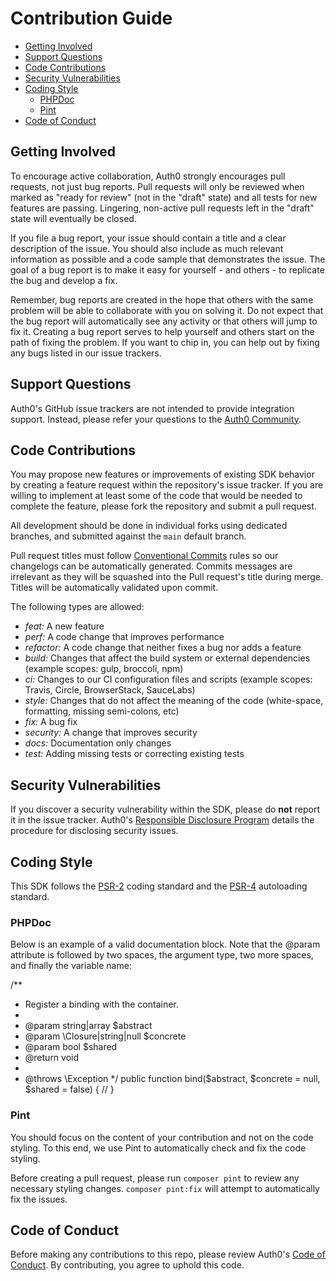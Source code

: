 # Contribution Guide

- [Getting Involved](#getting-involved)
- [Support Questions](#support-questions)
- [Code Contributions](#code-contributions)
- [Security Vulnerabilities](#security-vulnerabilities)
- [Coding Style](#coding-style)
  - [PHPDoc](#phpdoc)
  - [Pint](#pint)
- [Code of Conduct](#code-of-conduct)

## Getting Involved

To encourage active collaboration, Auth0 strongly encourages pull requests, not just bug reports. Pull requests will only be reviewed when marked as "ready for review" (not in the "draft" state) and all tests for new features are passing. Lingering, non-active pull requests left in the "draft" state will eventually be closed.

If you file a bug report, your issue should contain a title and a clear description of the issue. You should also include as much relevant information as possible and a code sample that demonstrates the issue. The goal of a bug report is to make it easy for yourself - and others - to replicate the bug and develop a fix.

Remember, bug reports are created in the hope that others with the same problem will be able to collaborate with you on solving it. Do not expect that the bug report will automatically see any activity or that others will jump to fix it. Creating a bug report serves to help yourself and others start on the path of fixing the problem. If you want to chip in, you can help out by fixing any bugs listed in our issue trackers.

## Support Questions

Auth0's GitHub issue trackers are not intended to provide integration support. Instead, please refer your questions to the [Auth0 Community](https://community.auth0.com).

## Code Contributions

You may propose new features or improvements of existing SDK behavior by creating a feature request within the repository's issue tracker. If you are willing to implement at least some of the code that would be needed to complete the feature, please fork the repository and submit a pull request.

All development should be done in individual forks using dedicated branches, and submitted against the `main` default branch.

Pull request titles must follow [Conventional Commits](https://www.conventionalcommits.org/en/v1.0.0/) rules so our changelogs can be automatically generated. Commits messages are irrelevant as they will be squashed into the Pull request's title during merge. Titles will be automatically validated upon commit.

The following types are allowed:

- _feat:_ A new feature
- _perf:_ A code change that improves performance
- _refactor:_ A code change that neither fixes a bug nor adds a feature
- _build:_ Changes that affect the build system or external dependencies (example scopes: gulp, broccoli, npm)
- _ci:_ Changes to our CI configuration files and scripts (example scopes: Travis, Circle, BrowserStack, SauceLabs)
- _style:_ Changes that do not affect the meaning of the code (white-space, formatting, missing semi-colons, etc)
- _fix:_ A bug fix
- _security:_ A change that improves security
- _docs:_ Documentation only changes
- _test:_ Adding missing tests or correcting existing tests

## Security Vulnerabilities

If you discover a security vulnerability within the SDK, please do **not** report it in the issue tracker. Auth0's [Responsible Disclosure Program](https://auth0.com/responsible-disclosure-policy) details the procedure for disclosing security issues.

## Coding Style

This SDK follows the [PSR-2](https://github.com/php-fig/fig-standards/blob/master/accepted/PSR-2-coding-style-guide.md) coding standard and the [PSR-4](https://github.com/php-fig/fig-standards/blob/master/accepted/PSR-4-autoloader.md) autoloading standard.

### PHPDoc

Below is an example of a valid documentation block. Note that the @param attribute is followed by two spaces, the argument type, two more spaces, and finally the variable name:

/\*\*

- Register a binding with the container.
-
- @param string|array $abstract
- @param \Closure|string|null $concrete
- @param bool $shared
- @return void
-
- @throws \Exception
  \*/
  public function bind($abstract, $concrete = null, $shared = false)
  {
  //
  }

### Pint

You should focus on the content of your contribution and not on the code styling. To this end, we use Pint to automatically check and fix the code styling.

Before creating a pull request, please run `composer pint` to review any necessary styling changes. `composer pint:fix` will attempt to automatically fix the issues.

## Code of Conduct

Before making any contributions to this repo, please review Auth0's [Code of Conduct](https://github.com/auth0/open-source-template/blob/master/CODE-OF-CONDUCT.md). By contributing, you agree to uphold this code.

